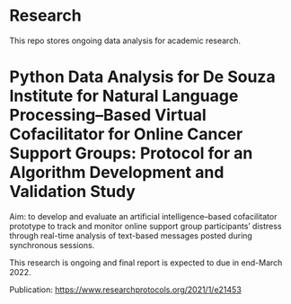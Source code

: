 # Research

This repo stores ongoing data analysis for academic research.

# Python Data Analysis for De Souza Institute for Natural Language Processing–Based Virtual Cofacilitator for Online Cancer Support Groups: Protocol for an Algorithm Development and Validation Study

Aim: to develop and evaluate an artificial intelligence–based cofacilitator prototype to track and monitor online support group participants’ distress through real-time analysis of text-based messages posted during synchronous sessions.

This research is ongoing and final report is expected to due in end-March 2022.

Publication: https://www.researchprotocols.org/2021/1/e21453

